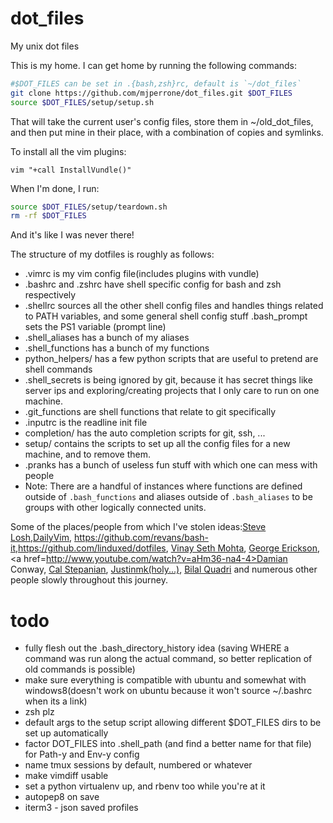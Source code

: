dot_files
=========

My unix dot files

This is my home. I can get home by running the following commands:

```bash
#$DOT_FILES can be set in .{bash,zsh}rc, default is `~/dot_files`
git clone https://github.com/mjperrone/dot_files.git $DOT_FILES
source $DOT_FILES/setup/setup.sh
```

That will take the current user's config files, store them in ~/old_dot_files, and then put mine in their place, with a combination of copies and symlinks.

To install all the vim plugins:

```viml
vim "+call InstallVundle()"
```

When I'm done, I run:

```bash
source $DOT_FILES/setup/teardown.sh
rm -rf $DOT_FILES
```
And it's like I was never there!

The structure of my dotfiles is roughly as follows:

* .vimrc is my vim config file(includes plugins with vundle)
* .bashrc and .zshrc have shell specific config for bash and zsh respectively
* .shellrc sources all the other shell config files and handles things related to PATH variables, and some general shell config stuff
  .bash_prompt sets the PS1 variable (prompt line)
* .shell_aliases has a bunch of my aliases
* .shell_functions has a bunch of my functions
* python_helpers/ has a few python scripts that are useful to pretend are shell commands
* .shell_secrets is being ignored by git, because it has secret things like server ips and exploring/creating projects that I only care to run on one machine.
* .git_functions are shell functions that relate to git specifically
* .inputrc is the readline init file
* completion/ has the auto completion scripts for git, ssh, ...
* setup/ contains the scripts to set up all the config files for a new machine, and to remove them.
* .pranks has a bunch of useless fun stuff with which one can mess with people
* Note: There are a handful of instances where functions are defined outside of
  `.bash_functions` and aliases outside of `.bash_aliases` to be groups with other
  logically connected units.


Some of the places/people from which I've stolen ideas:<a href=http://learnvimscriptthehardway.stevelosh.com/>Steve Losh</a>,<a href=http://dailyvim.blogspot.com/>DailyVim</a>, <https://github.com/revans/bash-it>,<https://github.com/linduxed/dotfiles>, <a href=http://www.linkedin.com/in/vinaysethmohta>Vinay Seth Mohta</a>, <a href=https://github.com/GeorgeErickson/dotfiles>George Erickson</a>, <a href=http://www.youtube.com/watch?v=aHm36-na4-4>Damian Conway</a>, <a href=https://github.com/Ziphilt/dotfiles>Cal Stepanian</a>, <a href=https://github.com/justinmk/config/>Justinmk(holy...)</a>, <a href=http://bilalquadri.com/blog/2014/03/02/harmonizing-with-vi-nature/>Bilal Quadri</a> and numerous other people slowly throughout this journey.


todo
=========
* fully flesh out the .bash_directory_history idea (saving WHERE a command was run along the actual command, so better replication of old commands is possible)
* make sure everything is compatible with ubuntu and somewhat with windows8(doesn't work on ubuntu because it won't source ~/.bashrc when its a link)
* zsh plz
* default args to the setup script allowing different $DOT_FILES dirs to be set
  up automatically
* factor DOT_FILES into .shell_path (and find a better name for that file) for
  Path-y and Env-y config
* name tmux sessions by default, numbered or whatever
* make vimdiff usable
* set a python virtualenv up, and rbenv too while you're at it
* autopep8 on save
* iterm3 - json saved profiles
